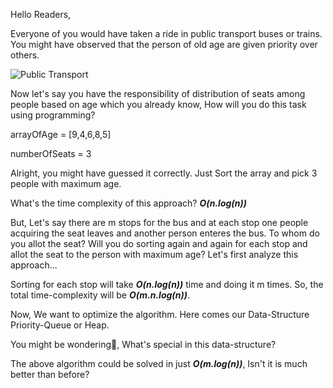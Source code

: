 Hello Readers,

Everyone of you would have taken a ride in public transport buses or trains. You might have observed that the person of old age are given priority over others.

![Public Transport](https://i.imgur.com/QQeCWil.jpeg)

Now let's say you have the responsibility of distribution of seats among people based on age which you already know, How will you do this task using programming?

 arrayOfAge = [9,4,6,8,5]

 numberOfSeats = 3

Alright, you might have guessed it correctly. Just Sort the array and pick 3 people with maximum age.

What's the time complexity of this approach? ***O(n.log(n))***

But, Let's say there are m stops for the bus and at each stop one people acquiring the seat leaves and another person enteres the bus. To whom do you allot the seat? Will you do sorting again and again for each stop and allot the seat to the person with maximum age? Let's first analyze this approach...

Sorting for each stop will take ***O(n.log(n))*** time and doing it m times. So, the total time-complexity will be ***O(m.n.log(n))***.

Now, We want to optimize the algorithm. Here comes our Data-Structure Priority-Queue or Heap.

You might be wondering🤔, What's special in this data-structure?

The above algorithm could be solved in just ***O(m.log(n))***, Isn't it is much better than before?

